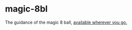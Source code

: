 # magic-8bl
The guidance of the magic 8 ball, [available wherever you go.](https://magic-8bl.herokuapp.com/)


